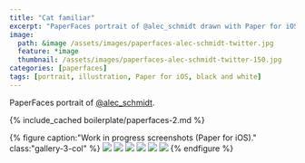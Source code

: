 ```yaml
---
title: "Cat familiar"
excerpt: "PaperFaces portrait of @alec_schmidt drawn with Paper for iOS on an iPad."
image: 
  path: &image /assets/images/paperfaces-alec-schmidt-twitter.jpg 
  feature: *image
  thumbnail: /assets/images/paperfaces-alec-schmidt-twitter-150.jpg
categories: [paperfaces]
tags: [portrait, illustration, Paper for iOS, black and white]
---
```


PaperFaces portrait of [@alec_schmidt](https://twitter.com/alec_schmidt).

{% include_cached boilerplate/paperfaces-2.md %}

{% figure caption:"Work in progress screenshots (Paper for iOS)." class:"gallery-3-col" %}
[![](/assets/images/paperfaces-alec-schmidt-process-1-600.jpg)](/assets/images/paperfaces-alec-schmidt-process-1-lg.jpg)
[![](/assets/images/paperfaces-alec-schmidt-process-2-600.jpg)](/assets/images/paperfaces-alec-schmidt-process-2-lg.jpg)
[![](/assets/images/paperfaces-alec-schmidt-process-3-600.jpg)](/assets/images/paperfaces-alec-schmidt-process-3-lg.jpg)
[![](/assets/images/paperfaces-alec-schmidt-process-4-600.jpg)](/assets/images/paperfaces-alec-schmidt-process-4-lg.jpg)
[![](/assets/images/paperfaces-alec-schmidt-process-5-600.jpg)](/assets/images/paperfaces-alec-schmidt-process-5-lg.jpg)
[![](/assets/images/paperfaces-alec-schmidt-process-6-600.jpg)](/assets/images/paperfaces-alec-schmidt-process-6-lg.jpg)
{% endfigure %}
